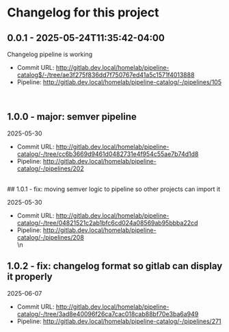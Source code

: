 # Changelog for this project
## 0.0.1 - 2025-05-24T11:35:42-04:00
Changelog pipeline is working
- Commit URL: http://gitlab.dev.local/homelab/pipeline-catalog$/-/tree/ae3f275f836dd7f750767ed41a5c1571f4013888
- Pipeline: http://gitlab.dev.local/homelab/pipeline-catalog/-/pipelines/105
<br>

## 1.0.0 - major: semver pipeline
2025-05-30
- Commit URL: http://gitlab.dev.local/homelab/pipeline-catalog/-/tree/cc6b3669d9461d0482731e4f954c55ae7b74d1d8
- Pipeline: http://gitlab.dev.local/homelab/pipeline-catalog/-/pipelines/202
<br>
## 1.0.1 - fix: moving semver logic to pipeline so other projects can import it

2025-05-30
- Commit URL: http://gitlab.dev.local/homelab/pipeline-catalog/-/tree/04821521c2ab1bfc6cd024a08569ab95bbba22cd
- Pipeline: http://gitlab.dev.local/homelab/pipeline-catalog/-/pipelines/208
<br>\n
## 1.0.2 - fix: changelog format so gitlab can display it properly
2025-06-07
- Commit URL: http://gitlab.dev.local/homelab/pipeline-catalog/-/tree/3ad8e40096f26ca7cac018cab88bf70e3ba6a949
- Pipeline: http://gitlab.dev.local/homelab/pipeline-catalog/-/pipelines/271
<br>

